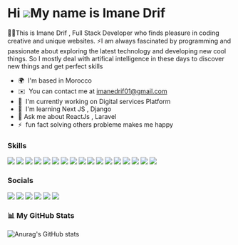 Hi ![](https://user-images.githubusercontent.com/18350557/176309783-0785949b-9127-417c-8b55-ab5a4333674e.gif)My name is Imane Drif
==================================================================================================================================

👨‍🎓This is Imane Drif , Full Stack Developer who finds pleasure in coding creative and unique websites. 
⚡I am always fascinated by programming and passionate about exploring the latest technology and developing new cool things. So I mostly deal with artifical intelligence in these days to discover new things and get perfect skills

* 🌍  I'm based in Morocco
* ✉️  You can contact me at [imanedrif01@gmail.com](mailto:imanedrif01@gmail.com)
* 🚀  I'm currently working on Digital services Platform
* 🧠  I'm learning Next JS , Django
* 💬 Ask me about ReactJs , Laravel 
* ⚡  fun fact solving others probleme makes me happy


### Skills


<p align="left">
<img src="https://img.shields.io/badge/javascript-%23323330.svg?style=for-the-badge&logo=javascript&logoColor=%23F7DF1E"/>
<img src="https://img.shields.io/badge/php-%23777BB4.svg?style=for-the-badge&logo=php&logoColor=white"/>
<img src="https://img.shields.io/badge/python-3670A0?style=for-the-badge&logo=python&logoColor=ffdd54"/>
<img src="https://img.shields.io/badge/html5-%23E34F26.svg?style=for-the-badge&logo=html5&logoColor=white"/>
<img src="https://img.shields.io/badge/react-%2320232a.svg?style=for-the-badge&logo=react&logoColor=%2361DAFB"/>
<img src="https://img.shields.io/badge/react_native-%2320232a.svg?style=for-the-badge&logo=react&logoColor=%2361DAFB"/>
<img src="https://img.shields.io/badge/redux-%23593d88.svg?style=for-the-badge&logo=redux&logoColor=white"/>
<img src="https://img.shields.io/badge/css3-%231572B6.svg?style=for-the-badge&logo=css3&logoColor=white"/>
<img src="https://img.shields.io/badge/jquery-%230769AD.svg?style=for-the-badge&logo=jquery&logoColor=white"/>
<img src="https://img.shields.io/badge/tailwindcss-%2338B2AC.svg?style=for-the-badge&logo=tailwind-css&logoColor=white"/>
<img src="https://img.shields.io/badge/bootstrap-%23563D7C.svg?style=for-the-badge&logo=bootstrap&logoColor=white"/>
<img src="https://img.shields.io/badge/Oracle-F80000?style=for-the-badge&logo=oracle&logoColor=white"/>
<img src="https://img.shields.io/badge/mysql-%2300f.svg?style=for-the-badge&logo=mysql&logoColor=white"/>
<img src="https://img.shields.io/badge/node.js-6DA55F?style=for-the-badge&logo=node.js&logoColor=white"/>
<img src="https://img.shields.io/badge/laravel-%23FF2D20.svg?style=for-the-badge&logo=laravel&logoColor=white"/>
<img src="https://img.shields.io/badge/figma-%23F24E1E.svg?style=for-the-badge&logo=figma&logoColor=white"/>
<img src="https://img.shields.io/badge/Canva-%2300C4CC.svg?style=for-the-badge&logo=Canva&logoColor=white"/>
</p>




### Socials

<p align="left">
<a href="https://discord.com/users/𝐺E͎W͜͡ℐ𝓂𝒶𝓃#1350" target="_blank" rel="noreferrer"><img src="https://img.shields.io/badge/Discord-%235865F2.svg?style=for-the-badge&logo=discord&logoColor=white) "/></a>
 <a href="https://www.facebook.com/Imane Drif" target="_blank" rel="noreferrer"><img src="https://img.shields.io/badge/Facebook-%231877F2.svg?style=for-the-badge&logo=Facebook&logoColor=white)"/></a>
 <a href="https://www.github.com/Imane Drif" target="_blank" rel="noreferrer"><img src="https://img.shields.io/badge/github-%23121011.svg?style=for-the-badge&logo=github&logoColor=white)"/></a> 
  <a href="http://www.instagram.com/Imane.drif1" target="_blank" rel="noreferrer"><img src="https://img.shields.io/badge/Instagram-%23E4405F.svg?style=for-the-badge&logo=Instagram&logoColor=white)"/></a> 
  <a href="https://www.linkedin.com/in/Imane Drif" target="_blank" rel="noreferrer"><img src="https://img.shields.io/badge/linkedin-%230077B5.svg?style=for-the-badge&logo=linkedin&logoColor=white)"/></a> 
  <a href="https://www.twitter.com/Imanedrif3" target="_blank" rel="noreferrer"><img src="https://img.shields.io/badge/Twitter-%231DA1F2.svg?style=for-the-badge&logo=Twitter&logoColor=white)"/></a></p>

### 📊 My GitHub Stats



![Anurag's GitHub stats](https://github-readme-stats.vercel.app/api?username=imanedrif&show_icons=true&theme=radical)
<!-- <a href="http://www.github.com/Imane Drif"><img src="https://github-readme-streak-stats.herokuapp.com/?user=Imane Drif&stroke=ffffff&background=0f172a&ring=ef4444&fire=ef4444&currStreakNum=ffffff&currStreakLabel=ef4444&sideNums=ffffff&sideLabels=ffffff&dates=ffffff&hide_border=true" /></a> -->

<!-- <a href="https://github.com/Imane Drif" align="left"><img src="https://github-readme-stats.vercel.app/api/top-langs/?username=Imane Drif&langs_count=10&title_color=ef4444&text_color=ffffff&icon_color=64748b&bg_color=0f172a&hide_border=true&locale=en&custom_title=Top%20%Languages" alt="Top Languages" /></a> -->
